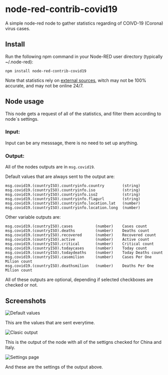 # node-red-contrib-covid19
A simple node-red node to gather statistics regarding of COIVD-19 (Corona) virus cases.
## Install
Run the following npm command in your Node-RED user directory (typically ~/.node-red):
```
npm install node-red-contrib-covid19
```
Note that statistics rely on [external sources](https://github.com/novelcovid/api), witch may not be 100% accurate, and may not be online 24/7.


## Node usage
This node gets a request of all of the statistics, and filter them according to node`s settings.

### Input:
Input can be any messsage, there is no need to set up anything.
### Output:
All of the nodes outputs are in ```msg.covid19```. 

Default values that are always sent to the output are:
```
msg.covid19.(countryISO).countryinfo.country        (string)
msg.covid19.(countryISO).countryinfo.iso            (string)
msg.covid19.(countryISO).countryinfo.iso2           (string)
msg.covid19.(countryISO).countryinfo.flagurl        (string)
msg.covid19.(countryISO).countryinfo.location.lat   (number)
msg.covid19.(countryISO).countryinfo.location.long  (number)
```
Other variable outputs are:
```
msg.covid19.(countryISO).cases          (number)    Cases count
msg.covid19.(countryISO).deaths         (number)    Deaths count
msg.covid19.(countryISO).recovered      (number)    Recovered count
msg.covid19.(countryISO).active         (number)    Active count
msg.covid19.(countryISO).critical       (number)    Critical count
msg.covid19.(countryISO).todaycases     (number)    Today count
msg.covid19.(countryISO).todaydeaths    (number)    Today Deaths count
msg.covid19.(countryISO).casemilion     (number)    Cases Per One Milion count
msg.covid19.(countryISO).deathsmilion   (number)    Deaths Per One Milion count 

```
All of these outputs are optional, depending if selected checkboxes are checked or not. 

## Screenshots
![Default values](https://raw.githubusercontent.com/vukmirovic98/Image-library/master/alldisabled.png?token=AMX7F63WIHDQYPQSMY7FVE26PPCTA)

This are the values that are sent everytime.


![Clasic output](https://raw.githubusercontent.com/vukmirovic98/Image-library/master/debugwindow.png?token=AMX7F642O5DGEZVN7YWCJE26PPC5Q)

This is the output of the node with all of the settigns checked for China and Italy.


![Settings page](https://raw.githubusercontent.com/vukmirovic98/Image-library/master/settingwindows.png?token=AMX7F64VCKN2J3BK7HVKE2C6PPDBS)

And these are the settings of the output above.
